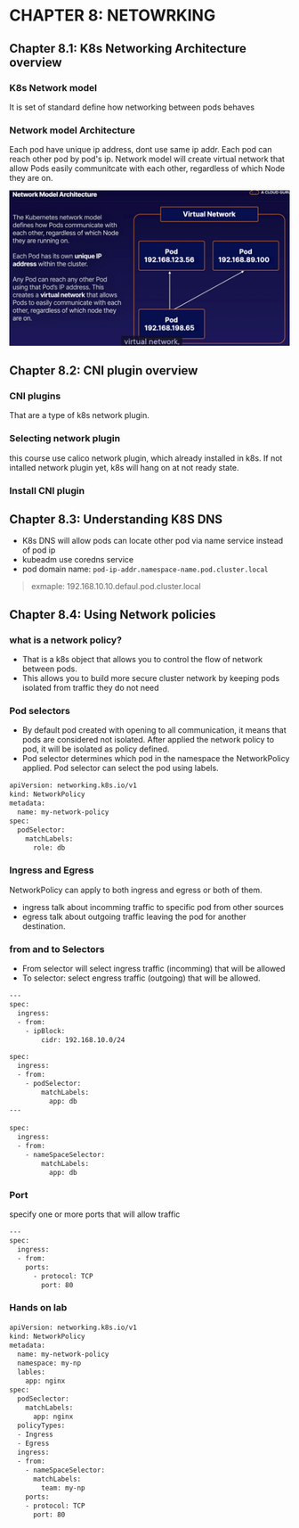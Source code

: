 # CHAPTER 8: NETOWRKING

## Chapter 8.1: K8s Networking Architecture overview

### K8s Network model 
It is set of standard define how networking between pods behaves

### Network model Architecture
Each pod have unique ip address, dont use same ip addr. Each pod can reach other pod by pod's ip.
Network model will create virtual network that allow Pods easily communitcate with each other, regardless of which Node they are on.

![Pod IP](https://github.com/hassj/CKA-acloudguru/blob/main/CKA-md/Image/Pod-ip.jpg "Pod ip address")

## Chapter 8.2: CNI plugin overview
### CNI plugins
That are a type of k8s network plugin.

### Selecting network plugin
this course use calico network plugin, which already installed in k8s. If not intalled network plugin yet, k8s will hang on at not ready  state.

### Install CNI plugin

## Chapter 8.3: Understanding K8S DNS
- K8s DNS will allow pods can locate other pod via name service instead of pod ip
- kubeadm use coredns service
- pod domain name: ``pod-ip-addr.namespace-name.pod.cluster.local``

> exmaple: 192.168.10.10.defaul.pod.cluster.local

## Chapter 8.4: Using Network policies  

### what is a network policy?
- That is a k8s object that allows you to control the flow of network between pods.
- This allows you to build more secure cluster network by keeping pods isolated from traffic they do not need 

### Pod selectors
- By default pod created with opening to all communication, it means that pods are considered not isolated. After applied the network policy to pod, it will be isolated as policy defined.
- Pod selector determines which pod in the namespace the NetworkPolicy applied. Pod selector can select the pod using labels.
```
apiVersion: networking.k8s.io/v1
kind: NetworkPolicy
metadata:
  name: my-network-policy
spec:
  podSelector:
    matchLabels:
      role: db
```

### Ingress and Egress
NetworkPolicy can apply to both ingress and egress or both of them.

- ingress talk about incomming traffic to specific pod from other sources
- egress talk about outgoing traffic leaving the pod for another destination.

### from and to Selectors
- From selector will select ingress traffic (incomming) that will be allowed
- To selector: select engress traffic (outgoing) that will be allowed.

```
---
spec:
  ingress:
  - from:
    - ipBlock:
        cidr: 192.168.10.0/24 
```

```
spec:
  ingress:
  - from:
    - podSelector:
	    matchLabels:
		  app: db 
---

spec:
  ingress:
  - from:
    - nameSpaceSelector:
        matchLabels:
          app: db		
```

### Port

specify one or more ports that will allow traffic
```
---
spec:
  ingress:
  - from:
    ports:
      - protocol: TCP
        port: 80 
```
### Hands on lab
```
apiVersion: networking.k8s.io/v1
kind: NetworkPolicy
metadata:
  name: my-network-policy
  namespace: my-np
  lables:
    app: nginx
spec:
  podSeclector:
    matchLabels:
      app: nginx
  policyTypes:
  - Ingress
  - Egress
  ingress:
  - from: 
    - nameSpaceSelector:
      matchLabels:
        team: my-np
    ports:
    - protocol: TCP
      port: 80
```

